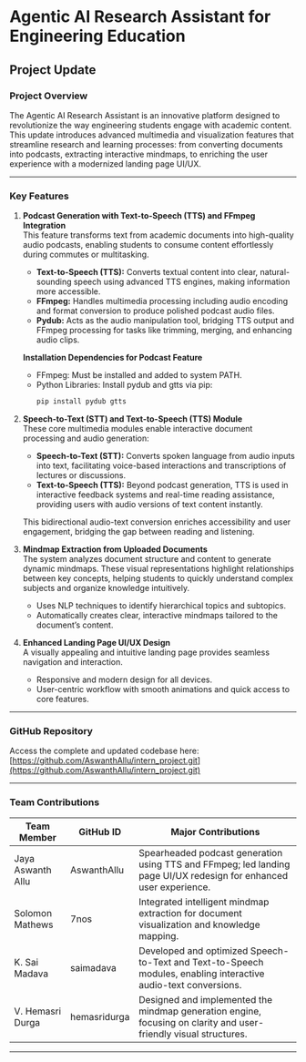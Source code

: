 # Agentic AI Research Assistant for Engineering Education

## Project Update

### Project Overview
The Agentic AI Research Assistant is an innovative platform designed to revolutionize the way engineering students engage with academic content. This update introduces advanced multimedia and visualization features that streamline research and learning processes: from converting documents into podcasts, extracting interactive mindmaps, to enriching the user experience with a modernized landing page UI/UX.

---

### Key Features

1. **Podcast Generation with Text-to-Speech (TTS) and FFmpeg Integration**  
   This feature transforms text from academic documents into high-quality audio podcasts, enabling students to consume content effortlessly during commutes or multitasking.

   - **Text-to-Speech (TTS):** Converts textual content into clear, natural-sounding speech using advanced TTS engines, making information more accessible.  
   - **FFmpeg:** Handles multimedia processing including audio encoding and format conversion to produce polished podcast audio files.  
   - **Pydub:** Acts as the audio manipulation tool, bridging TTS output and FFmpeg processing for tasks like trimming, merging, and enhancing audio clips.

   **Installation Dependencies for Podcast Feature**  
   - FFmpeg: Must be installed and added to system PATH.  
   - Python Libraries: Install pydub and gtts via pip:  
     ```bash
     pip install pydub gtts
     ```

2. **Speech-to-Text (STT) and Text-to-Speech (TTS) Module**  
   These core multimedia modules enable interactive document processing and audio generation:

   - **Speech-to-Text (STT):** Converts spoken language from audio inputs into text, facilitating voice-based interactions and transcriptions of lectures or discussions.  
   - **Text-to-Speech (TTS):** Beyond podcast generation, TTS is used in interactive feedback systems and real-time reading assistance, providing users with audio versions of text content instantly.

   This bidirectional audio-text conversion enriches accessibility and user engagement, bridging the gap between reading and listening.

3. **Mindmap Extraction from Uploaded Documents**  
   The system analyzes document structure and content to generate dynamic mindmaps. These visual representations highlight relationships between key concepts, helping students to quickly understand complex subjects and organize knowledge intuitively.

   - Uses NLP techniques to identify hierarchical topics and subtopics.  
   - Automatically creates clear, interactive mindmaps tailored to the document’s content.

4. **Enhanced Landing Page UI/UX Design**  
   A visually appealing and intuitive landing page provides seamless navigation and interaction.

   - Responsive and modern design for all devices.  
   - User-centric workflow with smooth animations and quick access to core features.

---

### GitHub Repository  
Access the complete and updated codebase here:  
[https://github.com/AswanthAllu/intern_project.git](https://github.com/AswanthAllu/intern_project.git)

---

### Team Contributions

| Team Member        | GitHub ID    | Major Contributions                                                  |
|--------------------|--------------|----------------------------------------------------------------------|
| Jaya Aswanth Allu  | AswanthAllu  | Spearheaded podcast generation using TTS and FFmpeg; led landing page UI/UX redesign for enhanced user experience. |
| Solomon Mathews    | 7nos         | Integrated intelligent mindmap extraction for document visualization and knowledge mapping. |
| K. Sai Madava      | saimadava    | Developed and optimized Speech-to-Text and Text-to-Speech modules, enabling interactive audio-text conversions. |
| V. Hemasri Durga   | hemasridurga | Designed and implemented the mindmap generation engine, focusing on clarity and user-friendly visual structures. |

---

